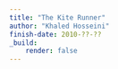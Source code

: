 ```yaml
---
title: "The Kite Runner"
author: "Khaled Hosseini"
finish-date: 2010-??-??
_build:
    render: false
---
```


